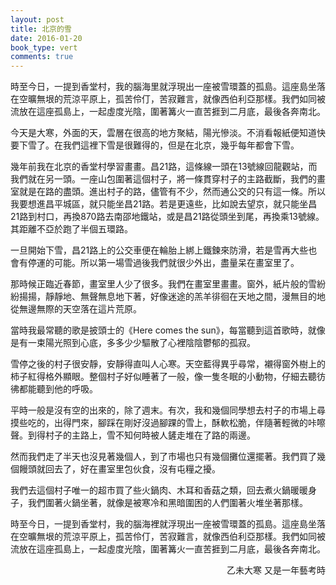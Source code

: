 ```yaml
---
layout: post
title: 北京的雪
date: 2016-01-20
book_type: vert
comments: true
---
```

<div class="drop-caps">時至今日，一提到香堂村，我的腦海里就浮現出一座被雪環蓋的孤島。這座島坐落在空曠無垠的荒涼平原上，孤苦伶仃，苦寂難言，就像西伯利亞那樣。我們如同被流放在這座孤島上，一起虛度光陰，圍著篝火一直苦捱到二月底，最後各奔南北。</div>

<p>今天是大寒，外面的天，雲層在很高的地方聚結，陽光慘淡。不消看報紙便知道快要下雪了。在我們這裡下雪是很難得的，但是在北京，幾乎每年都會下雪。</p>


<p>幾年前我在北京的香堂村學習畫畫。昌21路，這條線一頭在13號線回龍觀站，而我們就在另一頭。一座山包圍著這個村子，將一條貫穿村子的主路截斷，我們的畫室就是在路的盡頭。進出村子的路，儘管有不少，然而通公交的只有這一條。所以我要想進昌平城區，就只能坐昌21路。若是更遠些，比如說去望京，就只能坐昌21路到村口，再換870路去南邵地鐵站，或是昌21路從頭坐到尾，再換乘13號線。其距離不亞於跑了半個五環路。</p>
<p>一旦開始下雪，昌21路上的公交車便在輪胎上綁上鐵鍊來防滑，若是雪再大些也會有停運的可能。所以第一場雪過後我們就很少外出，盡量呆在畫室里了。</p>
<p>那時候正臨近春節，畫室里人少了很多。我們在畫室里畫畫。窗外，紙片般的雪紛紛揚揚，靜靜地、無聲無息地下著，好像迷途的羔羊徘徊在天地之間，漫無目的地從無邊無際的天空落在這片荒原。</p>
<p>當時我最常聽的歌是披頭士的《Here comes the sun》，每當聽到這首歌時，就像是有一束陽光照到心底，多多少少驅散了心裡陰陰鬱郁的孤寂。</p>
<p>雪停之後的村子很安靜，安靜得直叫人心寒。天空藍得異乎尋常，襯得窗外樹上的柿子紅得格外顯眼。整個村子好似睡著了一般，像一隻冬眠的小動物，仔細去聽彷彿都能聽到他的呼吸。</p>
<p>平時一般是沒有空的出來的，除了週末。有次，我和幾個同學想去村子的市場上尋摸些吃的，出得門來，腳踩在剛好沒過腳踝的雪上，酥軟松脆，伴隨著輕微的咔嚓聲。到得村子的主路上，雪不知何時被人鏟走堆在了路的兩邊。</p>
<p>然而我們走了半天也沒見著幾個人，到了市場也只有幾個攤位還擺著。我們買了幾個饅頭就回去了，好在畫室里包伙食，沒有屯糧之擾。</p>
<p>我們去這個村子唯一的超市買了些火鍋肉、木耳和香菇之類，回去煮火鍋暖暖身子，我們圍著火鍋坐著，就像是被寒冷和黑暗圍困的人們圍著火堆坐著那樣。</p>
<p>時至今日，一提到香堂村，我的腦海裡就浮現出一座被雪環蓋的孤島。這座島坐落在空曠無垠的荒涼平原上，孤苦伶仃，苦寂難言，就像西伯利亞那樣。我們如同被流放在這座孤島上，一起虛度光陰，圍著篝火一直苦捱到二月底，最後各奔南北。</p>
<p align="right">乙未大寒 又是一年藝考時</p>



